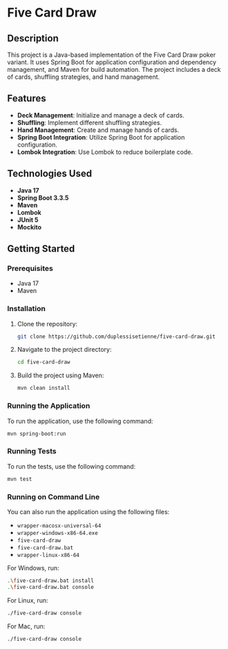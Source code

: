 # Five Card Draw

## Description

This project is a Java-based implementation of the Five Card Draw poker variant. It uses Spring Boot for application configuration and dependency management, and Maven for build automation. The project includes a deck of cards, shuffling strategies, and hand management.

## Features

- **Deck Management**: Initialize and manage a deck of cards.
- **Shuffling**: Implement different shuffling strategies.
- **Hand Management**: Create and manage hands of cards.
- **Spring Boot Integration**: Utilize Spring Boot for application configuration.
- **Lombok Integration**: Use Lombok to reduce boilerplate code.

## Technologies Used

- **Java 17**
- **Spring Boot 3.3.5**
- **Maven**
- **Lombok**
- **JUnit 5**
- **Mockito**

## Getting Started

### Prerequisites

- Java 17
- Maven

### Installation

1. Clone the repository:
   ```sh
   git clone https://github.com/duplessisetienne/five-card-draw.git
   ```
2. Navigate to the project directory:
   ```sh
   cd five-card-draw
   ```
3. Build the project using Maven:
   ```sh
   mvn clean install
   ```

### Running the Application

To run the application, use the following command:
```sh
mvn spring-boot:run
```

### Running Tests

To run the tests, use the following command:
```sh
mvn test
```

### Running on Command Line

You can also run the application using the following files:

- `wrapper-macosx-universal-64`
- `wrapper-windows-x86-64.exe`
- `five-card-draw`
- `five-card-draw.bat`
- `wrapper-linux-x86-64`

For Windows, run:
```sh
.\five-card-draw.bat install
.\five-card-draw.bat console
```

For Linux, run:
```sh
./five-card-draw console
```

For Mac, run:
```sh
./five-card-draw console
```
